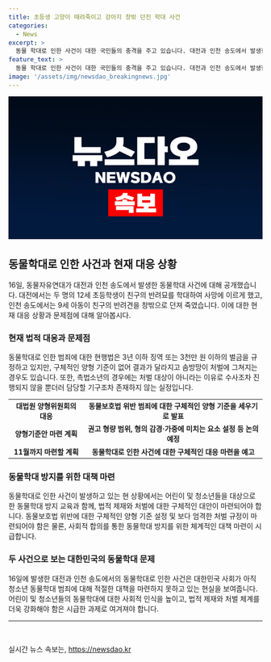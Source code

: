```yaml
---
title: 초등생 고양이 때려죽이고 강아지 창밖 던진 학대 사건
categories:
  - News
excerpt: >
  동물 학대로 인한 사건이 대한 국민들의 충격을 주고 있습니다. 대전과 인천 송도에서 발생한 두 건의 사건은 초등학생들이 동물을 학대한 일로, 이에 대한 대응이 이슈화되고 있습니다. 사건들은 범죄로서 엄중히 다뤄져야 할 문제로 대두되고 있으며, 동물 보호법 위반에 대한 구체적인 양형 기준을 마련하기 위한 움직임이 진행 중에 있습니다. (150자)
feature_text: >
  동물 학대로 인한 사건이 대한 국민들의 충격을 주고 있습니다. 대전과 인천 송도에서 발생한 두 건의 사건은 초등학생들이 동물을 학대한 일로, 이에 대한 대응이 이슈화되고 있습니다. 사건들은 범죄로서 엄중히 다뤄져야 할 문제로 대두되고 있으며, 동물 보호법 위반에 대한 구체적인 양형 기준을 마련하기 위한 움직임이 진행 중에 있습니다. (150자)
image: '/assets/img/newsdao_breakingnews.jpg'
---
```


<p><img src="/assets/img/newsdao_breakingnews.jpg" alt="ontimetimes 속보" /></p>

<h2 data-ke-size="size26">동물학대로 인한 사건과 현재 대응 상황</h2>

<p data-ke-size="size16">16일, 동물자유연대가 대전과 인천 송도에서 발생한 동물학대 사건에 대해 공개했습니다. 대전에서는 두 명의 12세 초등학생이 친구의 반려묘를 학대하여 사망에 이르게 했고, 인천 송도에서는 9세 아동이 친구의 반려견을 창밖으로 던져 죽였습니다. 이에 대한 현재 대응 상황과 문제점에 대해 알아봅시다.</p>

<h3>현재 법적 대응과 문제점</h3>

<p data-ke-size="size16">동물학대로 인한 범죄에 대한 현행법은 3년 이하 징역 또는 3천만 원 이하의 벌금을 규정하고 있지만, 구체적인 양형 기준이 없어 결과가 달라지고 솜방망이 처벌에 그쳐지는 경우도 있습니다. 또한, 촉법소년의 경우에는 처벌 대상이 아니라는 이유로 수사조차 진행되지 않을 뿐더러 담당할 기구조차 존재하지 않는 실정입니다.</p>

<table>
  <tr>
    <td style="text-align: center; height: 17px;"><b>대법원 양형위원회의 대응</b></td>
    <td style="text-align: center; height: 17px;"><b>동물보호법 위반 범죄에 대한 구체적인 양형 기준을 세우기로 발표</b></td>
  </tr>
  <tr>
    <td style="text-align: center; height: 17px;"><b>양형기준안 마련 계획</b></td>
    <td style="text-align: center; height: 17px;"><b>권고 형량 범위, 형의 감경·가중에 미치는 요소 설정 등 논의 예정</b></td>
  </tr>
  <tr>
    <td style="text-align: center; height: 17px;"><b>11월까지 마련할 계획</b></td>
    <td style="text-align: center; height: 17px;"><b>동물학대로 인한 사건에 대한 구체적인 대응 마련을 예고</b></td>
  </tr>
</table>

<h3>동물학대 방지를 위한 대책 마련</h3>

<p data-ke-size="size16">동물학대로 인한 사건이 발생하고 있는 현 상황에서는 어린이 및 청소년들을 대상으로 한 동물학대 방지 교육과 함께, 법적 제재와 처벌에 대한 구체적인 대안이 마련되어야 합니다. 동물보호법 위반에 대한 구체적인 양형 기준 설정 및 보다 엄격한 처벌 규정이 마련되어야 함은 물론, 사회적 합의를 통한 동물학대 방지를 위한 체계적인 대책 마련이 시급합니다.</p>

<h3>두 사건으로 보는 대한민국의 동물학대 문제</h3>

<p data-ke-size="size16">16일에 발생한 대전과 인천 송도에서의 동물학대로 인한 사건은 대한민국 사회가 아직 청소년 동물학대 범죄에 대해 적절한 대책을 마련하지 못하고 있는 현실을 보여줍니다. 어린이 및 청소년들의 동물학대에 대한 사회적 인식을 높이고, 법적 제재와 처벌 체계를 더욱 강화해야 함은 시급한 과제로 여겨져야 합니다.</p>

<hr>

<p data-ke-size="size16">&nbsp;</p>
실시간 뉴스 속보는, <a href="https://newsdao.kr" rel="dofollow">https://newsdao.kr</a>


